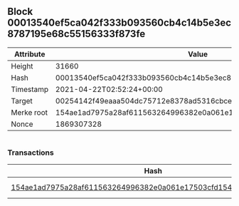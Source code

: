 ## Block 00013540ef5ca042f333b093560cb4c14b5e3ec8787195e68c55156333f873fe

Attribute | Value
--- | ---
Height | 31660
Hash | 00013540ef5ca042f333b093560cb4c14b5e3ec8787195e68c55156333f873fe
Timestamp | 2021-04-22T02:52:24+00:00
Target | 00254142f49eaaa504dc75712e8378ad5316cbcead634704b3734b6271167cc4
Merke root | 154ae1ad7975a28af611563264996382e0a061e17503cfd15468dc980c499796
Nonce | 1869307328

```

```

### Transactions

Hash | Amount
--- | ---
[154ae1ad7975a28af611563264996382e0a061e17503cfd15468dc980c499796](154ae1ad7975a28af611563264996382e0a061e17503cfd15468dc980c499796.md) | 10.00000000 SKEPTI 
